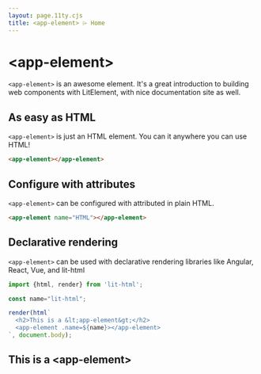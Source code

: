```yaml
---
layout: page.11ty.cjs
title: <app-element> ⌲ Home
---
```


# &lt;app-element>

`<app-element>` is an awesome element. It's a great introduction to building web components with LitElement, with nice documentation site as well.

## As easy as HTML

<section class="columns">
  <div>

`<app-element>` is just an HTML element. You can it anywhere you can use HTML!

```html
<app-element></app-element>
```

  </div>
  <div>

<app-element></app-element>

  </div>
</section>

## Configure with attributes

<section class="columns">
  <div>

`<app-element>` can be configured with attributed in plain HTML.

```html
<app-element name="HTML"></app-element>
```

  </div>
  <div>

<app-element name="HTML"></app-element>

  </div>
</section>

## Declarative rendering

<section class="columns">
  <div>

`<app-element>` can be used with declarative rendering libraries like Angular, React, Vue, and lit-html

```js
import {html, render} from 'lit-html';

const name="lit-html";

render(html`
  <h2>This is a &lt;app-element&gt;</h2>
  <app-element .name=${name}></app-element>
`, document.body);
```

  </div>
  <div>

<h2>This is a &lt;app-element&gt;</h2>
<app-element name="lit-html"></app-element>

  </div>
</section>
